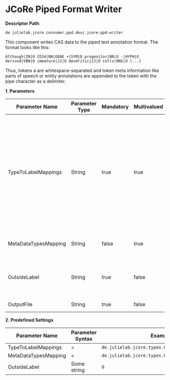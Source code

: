 # JCoRe Piped Format Writer

**Descriptor Path**:
```
de.julielab.jcore.consumer.ppd.desc.jcore-ppd-writer
```

This component writes CAS data to the piped text annotation format. The format looks like this:

`Although|IN|O CD34|NN|GENE +|SYM|O progenitor|NN|O -|HYPH|O derived|VBN|O immature|JJ|O dendritic|JJ|O cells|NNS|O [...]`

Thus, tokens a are whitespace-separated and token meta information like parts of speech or entity annotations
are appended to the token with the pipe character as a delimiter.



**1. Parameters**

| Parameter Name | Parameter Type | Mandatory | Multivalued | Description |
|----------------|----------------|-----------|-------------|-------------|
| TypeToLabelMappings | String | true | true | A parameter to define one or multiple mappings from a UIMA type to token labels/classes. A token that is completely overlapped by one of the UIMA types defined in the mapping will be given the mapped label in the PPD output. The format is [qualified type]=[label string / feature path]. I.e. you may map a type to a simple label string or you can read the actual label value from within the type. Examples: "de.julielab.jcore.types.Gene=GENE". This would give all tokens that are complete covered by a Gene annotation the label "GENE" in the PPD output. The mapping "de.julielab.jcore.types.Gene=/specificType" would use the value of the "specificType" feature of a Gene annotation as the label for the covered tokens in the PPD output. |
| MetaDataTypesMapping | String | false | true | A parameter to define one or multiple mappings from a UIMA type to token meta data in the PPD output. The minimal form of the PPD output is "token|label", e.g. "il-2|Gene". Additionally, you may deliver as much information as desired, e.g. the part of speech tag: "il-2|NN|Gene". This is done by defining meta data mappings with this parameter. The mapping has the form "[qualified type]=[feature path]", for example "de.julielab.jcore.types.PennBioIEPOSTag=/value". This will use the feature "value" to fill in the respective meta data slot in the PPD output. The order in which multiple meta data information is written into the PPD is the order you specify in this mapping array. |
| OutsideLabel | String | true | false | The label for all tokens that do not belong to a class of interest. All tokens not covered by at least one UIMA type defined in the TypeToLabelMappings parameter will get this outside label in the PPD output. The default value is "O". |
| OutputFile | String | true | false | The path where the output PPD file should be written to. |
**2. Predefined Settings**

| Parameter Name | Parameter Syntax | Example |
|----------------|------------------|---------|
| TypeToLabelMappings | <qualified type name>=<PPD label> | `de.julielab.jcore.types.Gene=GENE` |
| MetaDataTypesMapping | <qualified type name>=<feature path> | `de.julielab.jcore.types.PennBioIEPOSTag=/value` |
| OutsideLabel     |      Some string | `O` |


